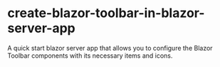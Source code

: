 # create-blazor-toolbar-in-blazor-server-app
A quick start blazor server app that allows you to configure the Blazor Toolbar components with its necessary items and icons.
